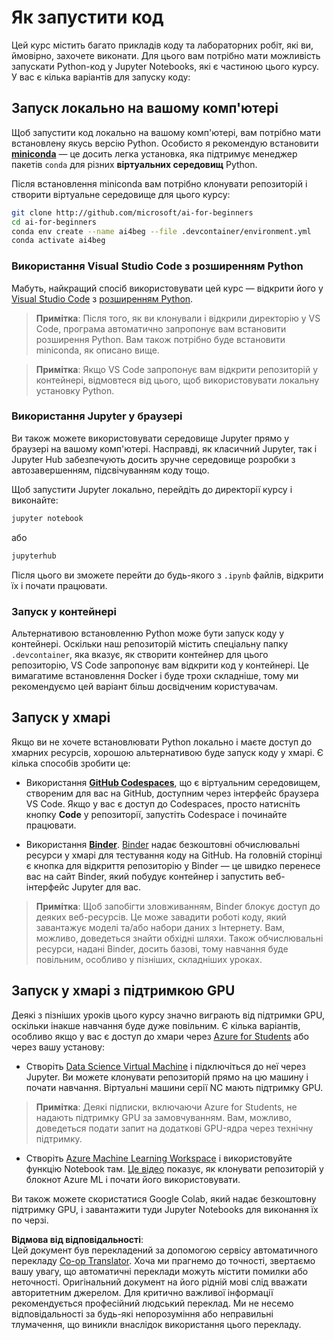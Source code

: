 <!--
CO_OP_TRANSLATOR_METADATA:
{
  "original_hash": "7df19702b8d2d3f7c4238c51bec2c8fc",
  "translation_date": "2025-08-26T00:37:42+00:00",
  "source_file": "lessons/0-course-setup/how-to-run.md",
  "language_code": "uk"
}
-->
# Як запустити код

Цей курс містить багато прикладів коду та лабораторних робіт, які ви, ймовірно, захочете виконати. Для цього вам потрібно мати можливість запускати Python-код у Jupyter Notebooks, які є частиною цього курсу. У вас є кілька варіантів для запуску коду:

## Запуск локально на вашому комп'ютері

Щоб запустити код локально на вашому комп'ютері, вам потрібно мати встановлену якусь версію Python. Особисто я рекомендую встановити **[miniconda](https://conda.io/en/latest/miniconda.html)** — це досить легка установка, яка підтримує менеджер пакетів `conda` для різних **віртуальних середовищ** Python.

Після встановлення miniconda вам потрібно клонувати репозиторій і створити віртуальне середовище для цього курсу:

```bash
git clone http://github.com/microsoft/ai-for-beginners
cd ai-for-beginners
conda env create --name ai4beg --file .devcontainer/environment.yml
conda activate ai4beg
```

### Використання Visual Studio Code з розширенням Python

Мабуть, найкращий спосіб використовувати цей курс — відкрити його у [Visual Studio Code](http://code.visualstudio.com/?WT.mc_id=academic-77998-cacaste) з [розширенням Python](https://marketplace.visualstudio.com/items?itemName=ms-python.python&WT.mc_id=academic-77998-cacaste).

> **Примітка**: Після того, як ви клонували і відкрили директорію у VS Code, програма автоматично запропонує вам встановити розширення Python. Вам також потрібно буде встановити miniconda, як описано вище.

> **Примітка**: Якщо VS Code запропонує вам відкрити репозиторій у контейнері, відмовтеся від цього, щоб використовувати локальну установку Python.

### Використання Jupyter у браузері

Ви також можете використовувати середовище Jupyter прямо у браузері на вашому комп'ютері. Насправді, як класичний Jupyter, так і Jupyter Hub забезпечують досить зручне середовище розробки з автозавершенням, підсвічуванням коду тощо.

Щоб запустити Jupyter локально, перейдіть до директорії курсу і виконайте:

```bash
jupyter notebook
```  
або  
```bash
jupyterhub
```  
Після цього ви зможете перейти до будь-якого з `.ipynb` файлів, відкрити їх і почати працювати.

### Запуск у контейнері

Альтернативою встановленню Python може бути запуск коду у контейнері. Оскільки наш репозиторій містить спеціальну папку `.devcontainer`, яка вказує, як створити контейнер для цього репозиторію, VS Code запропонує вам відкрити код у контейнері. Це вимагатиме встановлення Docker і буде трохи складніше, тому ми рекомендуємо цей варіант більш досвідченим користувачам.

## Запуск у хмарі

Якщо ви не хочете встановлювати Python локально і маєте доступ до хмарних ресурсів, хорошою альтернативою буде запуск коду у хмарі. Є кілька способів зробити це:

* Використання **[GitHub Codespaces](https://github.com/features/codespaces)**, що є віртуальним середовищем, створеним для вас на GitHub, доступним через інтерфейс браузера VS Code. Якщо у вас є доступ до Codespaces, просто натисніть кнопку **Code** у репозиторії, запустіть Codespace і починайте працювати.

* Використання **[Binder](https://mybinder.org/v2/gh/microsoft/ai-for-beginners/HEAD)**. [Binder](https://mybinder.org) надає безкоштовні обчислювальні ресурси у хмарі для тестування коду на GitHub. На головній сторінці є кнопка для відкриття репозиторію у Binder — це швидко перенесе вас на сайт Binder, який побудує контейнер і запустить веб-інтерфейс Jupyter для вас.

> **Примітка**: Щоб запобігти зловживанням, Binder блокує доступ до деяких веб-ресурсів. Це може завадити роботі коду, який завантажує моделі та/або набори даних з Інтернету. Вам, можливо, доведеться знайти обхідні шляхи. Також обчислювальні ресурси, надані Binder, досить базові, тому навчання буде повільним, особливо у пізніших, складніших уроках.

## Запуск у хмарі з підтримкою GPU

Деякі з пізніших уроків цього курсу значно виграють від підтримки GPU, оскільки інакше навчання буде дуже повільним. Є кілька варіантів, особливо якщо у вас є доступ до хмари через [Azure for Students](https://azure.microsoft.com/free/students/?WT.mc_id=academic-77998-cacaste) або через вашу установу:

* Створіть [Data Science Virtual Machine](https://docs.microsoft.com/learn/modules/intro-to-azure-data-science-virtual-machine/?WT.mc_id=academic-77998-cacaste) і підключіться до неї через Jupyter. Ви можете клонувати репозиторій прямо на цю машину і почати навчання. Віртуальні машини серії NC мають підтримку GPU.

> **Примітка**: Деякі підписки, включаючи Azure for Students, не надають підтримку GPU за замовчуванням. Вам, можливо, доведеться подати запит на додаткові GPU-ядра через технічну підтримку.

* Створіть [Azure Machine Learning Workspace](https://azure.microsoft.com/services/machine-learning/?WT.mc_id=academic-77998-cacaste) і використовуйте функцію Notebook там. [Це відео](https://azure-for-academics.github.io/quickstart/azureml-papers/) показує, як клонувати репозиторій у блокнот Azure ML і почати його використовувати.

Ви також можете скористатися Google Colab, який надає безкоштовну підтримку GPU, і завантажити туди Jupyter Notebooks для виконання їх по черзі.

**Відмова від відповідальності**:  
Цей документ був перекладений за допомогою сервісу автоматичного перекладу [Co-op Translator](https://github.com/Azure/co-op-translator). Хоча ми прагнемо до точності, звертаємо вашу увагу, що автоматичні переклади можуть містити помилки або неточності. Оригінальний документ на його рідній мові слід вважати авторитетним джерелом. Для критично важливої інформації рекомендується професійний людський переклад. Ми не несемо відповідальності за будь-які непорозуміння або неправильні тлумачення, що виникли внаслідок використання цього перекладу.